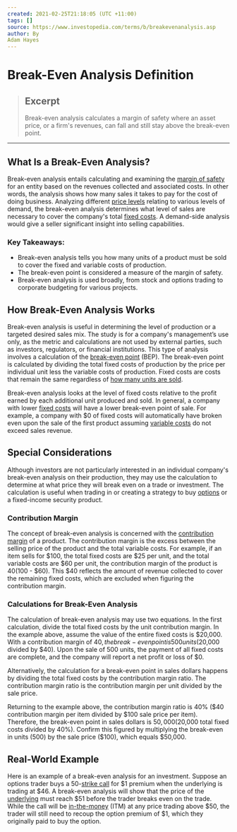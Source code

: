 ```yaml
---
created: 2021-02-25T21:18:05 (UTC +11:00)
tags: []
source: https://www.investopedia.com/terms/b/breakevenanalysis.asp
author: By
Adam Hayes
---
```


# Break-Even Analysis Definition

> ## Excerpt
> Break-even analysis calculates a margin of safety where an asset price, or a firm's revenues, can fall and still stay above the break-even point.

---
## What Is a Break-Even Analysis?

Break-even analysis entails calculating and examining the [margin of safety](https://www.investopedia.com/terms/m/marginofsafety.asp) for an entity based on the revenues collected and associated costs. In other words, the analysis shows how many sales it takes to pay for the cost of doing business. Analyzing different [price levels](https://www.investopedia.com/terms/p/price_level.asp) relating to various levels of demand, the break-even analysis determines what level of sales are necessary to cover the company's total [fixed costs](https://www.investopedia.com/terms/f/fixedcost.asp). A demand-side analysis would give a seller significant insight into selling capabilities.

### Key Takeaways:

-   Break-even analysis tells you how many units of a product must be sold to cover the fixed and variable costs of production.
-   The break-even point is considered a measure of the margin of safety.
-   Break-even analysis is used broadly, from stock and options trading to corporate budgeting for various projects.

## How Break-Even Analysis Works

Break-even analysis is useful in determining the level of production or a targeted desired sales mix. The study is for a company's management’s use only, as the metric and calculations are not used by external parties, such as investors, regulators, or financial institutions. This type of analysis involves a calculation of the [break-even point](https://www.investopedia.com/terms/b/breakevenpoint.asp) (BEP). The break-even point is calculated by dividing the total fixed costs of production by the price per individual unit less the variable costs of production. Fixed costs are costs that remain the same regardless of [how many units are sold](https://www.investopedia.com/terms/u/unitsales.asp).

Break-even analysis looks at the level of fixed costs relative to the profit earned by each additional unit produced and sold. In general, a company with lower [fixed costs](https://www.investopedia.com/terms/f/fixedcost.asp) will have a lower break-even point of sale. For example, a company with $0 of fixed costs will automatically have broken even upon the sale of the first product assuming [variable costs](https://www.investopedia.com/terms/v/variablecost.asp) do not exceed sales revenue.

## Special Considerations

Although investors are not particularly interested in an individual company's break-even analysis on their production, they may use the calculation to determine at what price they will break even on a trade or investment. The calculation is useful when trading in or creating a strategy to buy [options](https://www.investopedia.com/ask/answers/062415/how-does-implied-volatility-impact-pricing-options.asp) or a fixed-income security product.

### Contribution Margin

The concept of break-even analysis is concerned with the [contribution margin](https://www.investopedia.com/video/play/contribution-margin/) of a product. The contribution margin is the excess between the selling price of the product and the total variable costs. For example, if an item sells for $100, the total fixed costs are $25 per unit, and the total variable costs are $60 per unit, the contribution margin of the product is $40 ($100 - $60). This $40 reflects the amount of revenue collected to cover the remaining fixed costs, which are excluded when figuring the contribution margin.

### Calculations for Break-Even Analysis

The calculation of break-even analysis may use two equations. In the first calculation, divide the total fixed costs by the unit contribution margin. In the example above, assume the value of the entire fixed costs is $20,000. With a contribution margin of $40, the break-even point is 500 units ($20,000 divided by $40). Upon the sale of 500 units, the payment of all fixed costs are complete, and the company will report a net profit or loss of $0.

Alternatively, the calculation for a break-even point in sales dollars happens by dividing the total fixed costs by the contribution margin ratio. The contribution margin ratio is the contribution margin per unit divided by the sale price.

Returning to the example above, the contribution margin ratio is 40% ($40 contribution margin per item divided by $100 sale price per item). Therefore, the break-even point in sales dollars is $50,000 ($20,000 total fixed costs divided by 40%). Confirm this figured by multiplying the break-even in units (500) by the sale price ($100), which equals $50,000.

## Real-World Example

Here is an example of a break-even analysis for an investment. Suppose an options trader buys a 50-[strike call](https://www.investopedia.com/articles/active-trading/021014/options-basics-how-pick-right-strike-price.asp) for $1 premium when the underlying is trading at $46. A break-even analysis will show that the price of the [underlying](https://www.investopedia.com/terms/u/underlying.asp) must reach $51 before the trader breaks even on the trade. While the call will be [in-the-money](https://www.investopedia.com/terms/i/inthemoney.asp) (ITM) at any price trading above $50, the trader will still need to recoup the option premium of $1, which they originally paid to buy the option.
